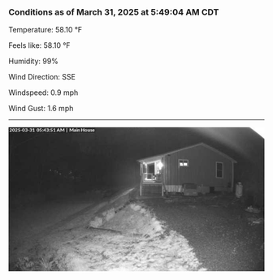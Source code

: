 ### Conditions as of March 31, 2025 at 5:49:04 AM CDT 

Temperature: 58.10 &deg;F

Feels like: 58.10 &deg;F

Humidity: 99%

Wind Direction: SSE

Windspeed: 0.9 mph

Wind Gust: 1.6 mph

---

<img src="./images/latest.jpeg"/>

